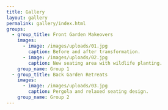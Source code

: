 ```yaml
---
title: Gallery
layout: gallery
permalink: gallery/index.html
groups:
  - group_title: Front Garden Makeovers
    images:
      - image: /images/uploads/01.jpg
        caption: Before and after transformation.
      - image: /images/uploads/02.jpg
        caption: New seating area with wildlife planting.
    group_name: Group 1
  - group_title: Back Garden Retreats
    images:
      - image: /images/uploads/03.jpg
        caption: Pergola and relaxed seating design.
    group_name: Group 2
---
```


